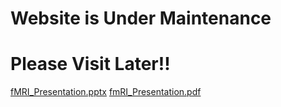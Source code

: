 # Website is Under Maintenance 
# Please Visit Later!!

[fMRI_Presentation.pptx](https://github.com/pchourasia1/pchourasia1.github.io/files/11264379/fMRI_Presentation.pptx)
[fmRI_Presentation.pdf](https://github.com/pchourasia1/pchourasia1.github.io/files/11264380/fmRI_Presentation.pdf)
